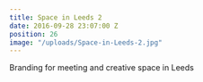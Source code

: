 ```yaml
---
title: Space in Leeds 2
date: 2016-09-28 23:07:00 Z
position: 26
image: "/uploads/Space-in-Leeds-2.jpg"
---
```


Branding for meeting and creative space in Leeds
